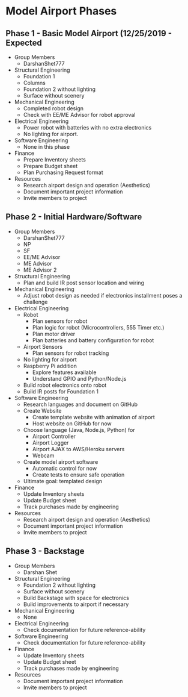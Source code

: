 # Model Airport Phases

## Phase 1 - Basic Model Airport (12/25/2019 - Expected 
   * Group Members
      * DarshanShet777
   * Structural Engineering
      * Foundation 1
      * Columns
      * Foundation 2 without lighting
      * Surface without scenery
   * Mechanical Engineering
      * Completed robot design
      * Check with EE/ME Advisor for robot approval
   * Electrical Engineering
      * Power robot with batteries with no extra electronics
      * No lighting for airport.
   * Software Engineering
      * None in this phase
   * Finance
      * Prepare Inventory sheets
      * Prepare Budget sheet
      * Plan Purchasing Request format
   * Resources
      * Research airport design and operation (Aesthetics)
      * Document important project information
      * Invite members to project

## Phase 2 - Initial Hardware/Software
   * Group Members
      * DarshanShet777
      * NP
      * SF
      * EE/ME Advisor
      * ME Advisor
      * ME Advisor 2
   * Structural Engineering
      * Plan and build IR post sensor location and wiring
   * Mechanical Engineering
      * Adjust robot design as needed if electronics installment poses a challenge
   * Electrical Engineering
      * Robot
         * Plan sensors for robot
         * Plan logic for robot (Microcontrollers, 555 Timer etc.)
         * Plan motor driver
         * Plan batteries and battery configuration for robot
      * Airport Sensors
         * Plan sensors for robot tracking
      * No lighting for airport
      * Raspberry Pi addition
         * Explore features available
         * Understand GPIO and Python/Node.js
      * Build robot electronics onto robot
      * Build IR posts for Foundation 1
   * Software Engineering
      * Research languages and document on GitHub
      * Create Website
         * Create template website with animation of airport
         * Host website on GitHub for now
      * Choose language (Java, Node.js, Python) for
         * Airport Controller
         * Airport Logger
         * Airport AJAX to AWS/Heroku servers
         * Webcam
      * Create model airport software
         * Automatic control for now
         * Create tests to ensure safe operation
      * Ultimate goal: templated design
   * Finance
      * Update Inventory sheets
      * Update Budget sheet
      * Track purchases made by engineering
   * Resources
      * Research airport design and operation (Aesthetics)
      * Document important project information
      * Invite members to project

## Phase 3 - Backstage
   * Group Members
      * Darshan Shet
   * Structural Engineering
      * Foundation 2 without lighting
      * Surface without scenery
      * Build Backstage with space for electronics
      * Build improvements to airport if necessary
   * Mechanical Engineering
      * None
   * Electrical Engineering
      * Check documentation for future reference-ability
   * Software Engineering
      * Check documentation for future reference-ability
   * Finance
      * Update Inventory sheets
      * Update Budget sheet
      * Track purchases made by engineering
   * Resources
      * Document important project information
      * Invite members to project